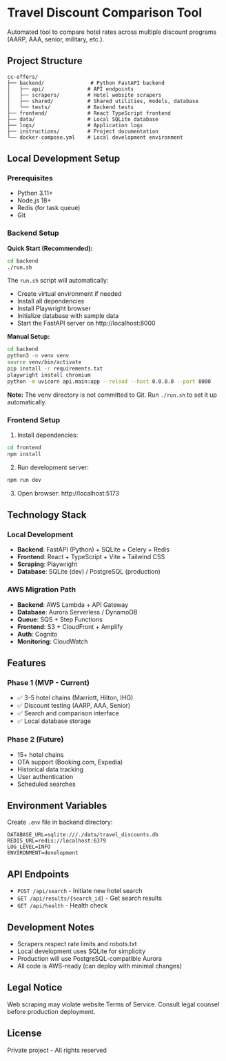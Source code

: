 # Travel Discount Comparison Tool

Automated tool to compare hotel rates across multiple discount programs (AARP, AAA, senior, military, etc.).

## Project Structure

```
cc-offers/
├── backend/               # Python FastAPI backend
│   ├── api/              # API endpoints
│   ├── scrapers/         # Hotel website scrapers
│   ├── shared/           # Shared utilities, models, database
│   └── tests/            # Backend tests
├── frontend/             # React TypeScript frontend
├── data/                 # Local SQLite database
├── logs/                 # Application logs
├── instructions/         # Project documentation
└── docker-compose.yml    # Local development environment
```

## Local Development Setup

### Prerequisites
- Python 3.11+
- Node.js 18+
- Redis (for task queue)
- Git

### Backend Setup

**Quick Start (Recommended):**
```bash
cd backend
./run.sh
```

The `run.sh` script will automatically:
- Create virtual environment if needed
- Install all dependencies
- Install Playwright browser
- Initialize database with sample data
- Start the FastAPI server on http://localhost:8000

**Manual Setup:**
```bash
cd backend
python3 -m venv venv
source venv/bin/activate
pip install -r requirements.txt
playwright install chromium
python -m uvicorn api.main:app --reload --host 0.0.0.0 --port 8000
```

**Note:** The venv directory is not committed to Git. Run `./run.sh` to set it up automatically.

### Frontend Setup

1. Install dependencies:
```bash
cd frontend
npm install
```

2. Run development server:
```bash
npm run dev
```

3. Open browser: http://localhost:5173

## Technology Stack

### Local Development
- **Backend**: FastAPI (Python) + SQLite + Celery + Redis
- **Frontend**: React + TypeScript + Vite + Tailwind CSS
- **Scraping**: Playwright
- **Database**: SQLite (dev) / PostgreSQL (production)

### AWS Migration Path
- **Backend**: AWS Lambda + API Gateway
- **Database**: Aurora Serverless / DynamoDB
- **Queue**: SQS + Step Functions
- **Frontend**: S3 + CloudFront + Amplify
- **Auth**: Cognito
- **Monitoring**: CloudWatch

## Features

### Phase 1 (MVP - Current)
- ✅ 3-5 hotel chains (Marriott, Hilton, IHG)
- ✅ Discount testing (AARP, AAA, Senior)
- ✅ Search and comparison interface
- ✅ Local database storage

### Phase 2 (Future)
- 15+ hotel chains
- OTA support (Booking.com, Expedia)
- Historical data tracking
- User authentication
- Scheduled searches

## Environment Variables

Create `.env` file in backend directory:
```
DATABASE_URL=sqlite:///./data/travel_discounts.db
REDIS_URL=redis://localhost:6379
LOG_LEVEL=INFO
ENVIRONMENT=development
```

## API Endpoints

- `POST /api/search` - Initiate new hotel search
- `GET /api/results/{search_id}` - Get search results
- `GET /api/health` - Health check

## Development Notes

- Scrapers respect rate limits and robots.txt
- Local development uses SQLite for simplicity
- Production will use PostgreSQL-compatible Aurora
- All code is AWS-ready (can deploy with minimal changes)

## Legal Notice

Web scraping may violate website Terms of Service. Consult legal counsel before production deployment.

## License

Private project - All rights reserved
